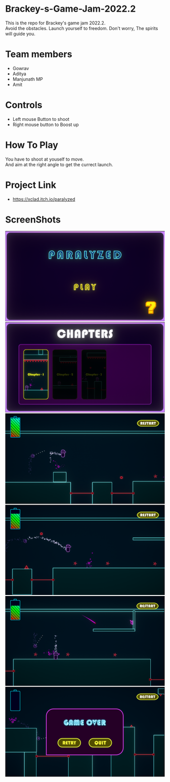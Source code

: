 # Brackey-s-Game-Jam-2022.2
This is the repo for Brackey's game jam 2022.2.
<br>Avoid the obstacles. Launch yourself to freedom. Don't worry, The spirits will guide you.

# Team members
- Gowrav
- Aditya
- Manjunath MP
- Amit

# Controls
- Left mouse Button to shoot
- Right mouse button to Boost up

# How To Play
You have to shoot at youself to move.<br> And aim at the right angle to get the currect launch.

# Project Link
- https://xclad.itch.io/paralyzed

# ScreenShots
![Screenshot](ScreenShot/MainMenu.png)
![Screenshot](ScreenShot/LevelSelection.png)
![Screenshot](ScreenShot/Gameplay1.png)
![Screenshot](ScreenShot/Gameplay2.png)
![Screenshot](ScreenShot/Gameplay3.png)
![Screenshot](ScreenShot/GameOver.png)
